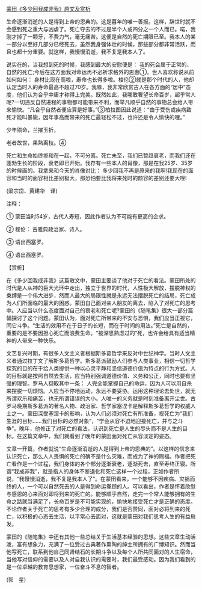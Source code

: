 [蒙田《多少回我成非我》原文及赏析](https://www.vrrw.net/wx/12087.html)

生命逐渐消逝的人是得到上帝的恩典的。这是暮年的唯一善报。这样，辞世时就不会感到死之重大与凶虐了。死亡夺去的不过是半个人或四分之一个人而已。喏，我刚才掉了一颗牙，不费力气，毫无痛苦。这便是自然的死亡期限已至。我本人的某一部分以至好几部分已经死去，虽然我身强体壮的时候，那些部分都非常活跃，而且也都十分重要。就这样，我慢慢消逝，我不复是我本人了。

说实在的，当我想到死的时候，我感到最大的安慰便是： 我的死会属于正常的、自然的死亡;今后在这方面我对命运再不必祈求格外的恩惠①。世人喜欢称说从前如何如何： 身材比现在高啦，寿命也长得多啦。梭伦②就是那个时代的人，他却认定当时人的寿命最高不超过70岁。我嘛，我非常欣赏古人在各方面的“居中”态度，他们认为合乎中庸才称得上完美。既然如此，我哪敢奢望长命百岁，超乎常人呢?一切违反自然进程的事物都可能带来不利，而举凡顺乎自然的事物总会给人带来愉快。“凡合乎自然者便应算是好事。”③柏拉图因此说道：“由于受伤或疾病致死才能叫暴毙，因年事高而带来的死亡最轻松不过，也许还是令人愉快的哩。”

少年殒命，兰摧玉折，

老者故世，果熟离枝。④

死亡和生命始终掺和在一起，不可分离。死亡未至，我们已暂趋衰老，而我们还在蓬勃生长的阶段，衰老即已开始。我存有一些本人的肖像，那是在我25岁、35岁的时候画的。我拿来和今天的肖像对比： 多少回我不再是原来的我啊!我现在的面容和当时的面容相比差别极大，那恐怕要比我将来死时的颜容的差别还要大哩!

(梁宗岱、黄建华　译)

注释：

① 蒙田当时54岁，古代人寿短，因此作者认为不可能有更高的企求。

② 梭伦： 古雅典政治家、诗人。

③ 语出西塞罗。

④ 语出西塞罗。



【赏析】

在《多少回我成非我》这篇散文中，蒙田主要谈了他对于死亡的看法。蒙田所处的时代是人从神的巨大光环中走出，独立于世界的时代，人性极大解放，摆脱神权的束缚是一个伟大进步，然而人最大的局限性就是永远无法摆脱死亡的结局，死亡成为人们所面临的最大的困惑。蒙田自己面对亲人朋友的离去，陷入了对死亡的思考中。人应当以什么态度面对自己的衰老和死亡呢?蒙田的《随笔集》很大一部分篇幅探讨了这个问题。蒙田认为，面对死亡所带来的不安与恐惧，我们应当正视它，同它斗争。“生活的效用不在于日子的长短，而在于时间的用法。”死亡是自然的，重要的是不要因担心死亡而浪费生命。“被深思熟虑过的”死，也许会给具有适当精神的人带来一种快乐。

文艺复兴时期，有很多人文主义者根据斯多葛哲学来反对中世纪神学。当时人文主义者通过拉丁文了解斯多葛哲学。斯多葛派鼓励人们参与人类事业，相信一切哲学探究的目的在于给人类提供一种以心灵平静和坚信道德价值为特点的行为方式。人的目标就是按照自然去生活，应当特别强调道德价值、义务和公正，同时也要有坚强的理智。罗马人撷取其中一条： 人完全能掌握自己的命运，因为人可以用自杀来摆脱一切烦恼。人应当不停地运动，永远不要妥协。运用这种理论去处世，就无所谓欢乐和痛苦，也无所谓错误的大小。人唯一的义务就是时刻准备离开尘世。古罗马晚期斯多葛派的著名人物、政治家、哲学家塞涅卡是解释斯多葛哲学的权威人士之一。蒙田深受塞涅卡的影响，认为人们必须对死亡有所准备，视死亡为“我们生涯的目标……我们目标的必然对象”，“学会从容不迫地迎接死亡，并与之斗争”。晚年，他修正了对死亡的看法，认识到死亡是人生的尽头而不是人生的目标。在这篇文章中，我们就看到了晚年的蒙田面对死亡从容淡定的姿态。

文章一开篇，作者就说“生命逐渐消逝的人是得到上帝的恩典的”。以这样的信念来认识死亡，那么人人畏惧的死亡的确不是什么灾难，而成为了神的赐福。作者把死亡看作是一个过程，我们身体的各个部分逐渐衰老，逐渐死去，直至寿终正寝。所谓“我成非我”，就是指人的身体不断退化和死亡这样一个过程，正如作者所说，“我慢慢消逝，我不复是我本人了”。在蒙田看来，一个能够不因疾病、灾祸而终的人，一个可以自然死去的人是得到命运眷顾的人。可以看出，作者是怀着欣慰与感恩的心来面对即将到来的死亡的。能够顺乎自然，走完一个常人能够拥有的生命之路就当满足了，长命百岁是不可能实现的，愉快地接受死亡才是正确的态度。不论作者关于死亡的思考有多少合理的成分，我们是否赞同，面对必将到来的死亡，以积极的心态去生活，以平常心去面对，这就是蒙田对我们思考人生的有益启发。

蒙田的《随笔集》中还有其他一些总结关于生活基本经验的思想。这些文章生动活泼，富有想象力，充满了一位受过古典著作熏陶的绅士所拥有的广博知识。然而当他写死亡，联系到他自己同肾结石的长期斗争以及每个人所共同面对的人生宿命，当他写对信仰的需要以及人对自我认识的需要时，我们最受感动。因为我们看到的是一位卓越的教育思想家，一位奋斗不息的智者。

(郭　星)

